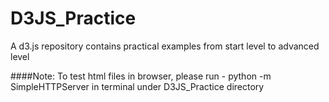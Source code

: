 # D3JS_Practice
A d3.js repository contains practical examples from start level to advanced level <br>

####Note:
To test html files in browser, please run 
	-	python -m SimpleHTTPServer
in terminal under D3JS_Practice directory

